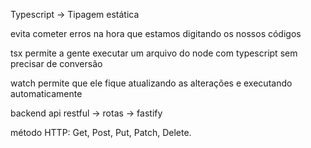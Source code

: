 Typescript -> Tipagem estática

evita cometer erros na hora que estamos digitando os nossos códigos

tsx permite a gente executar um arquivo do node com typescript sem precisar de conversão

watch permite que ele fique atualizando as alterações e executando automaticamente

backend api restful -> rotas -> fastify

método HTTP: Get, Post, Put, Patch, Delete.